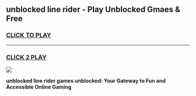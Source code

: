
## unblocked line rider - Play Unblocked Gmaes & Free
<h3>
<a href="https://news.freeplayer.one?title=unblocked_line_rider&ref=16F">CLICK TO PLAY</a></h3>
<hr>

<h3>
<a href="https://news.freeplayer.one?title=unblocked_line_rider&ref=16F">CLICK 2 PLAY</a>
  
</h3>

<a href="https://news.freeplayer.one?title=unblocked_line_rider&ref=16F/"><img src="https://clearcache.store/games.png"></a>


**unblocked line rider games unblocked: Your Gateway to Fun and Accessible Online Gaming**
